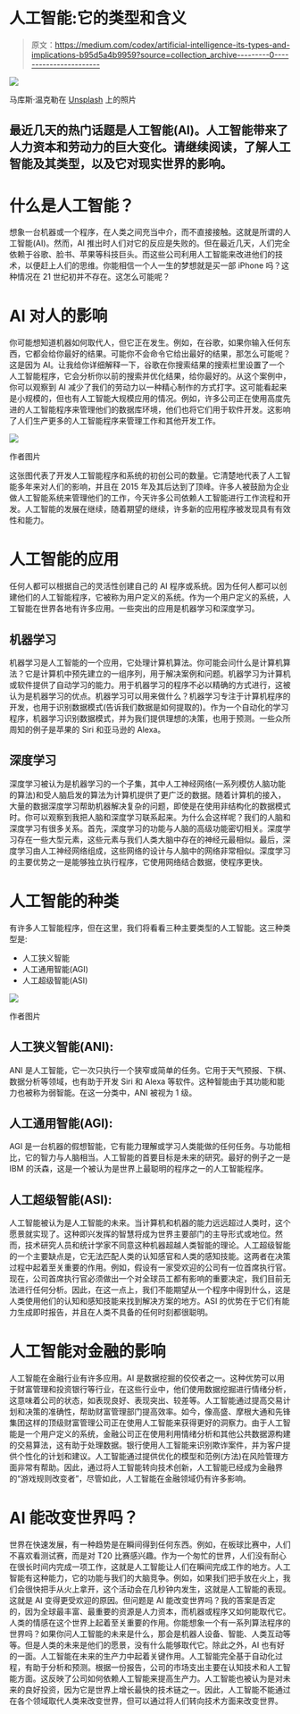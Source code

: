 # 人工智能:它的类型和含义

> 原文：<https://medium.com/codex/artificial-intelligence-its-types-and-implications-b95d5a4b9959?source=collection_archive---------0----------------------->

![](img/d98258837fbd1f1924cb9fa14f724c39.png)

马库斯·温克勒在 [Unsplash](https://unsplash.com?utm_source=medium&utm_medium=referral) 上的照片

## 最近几天的热门话题是人工智能(AI)。人工智能带来了人力资本和劳动力的巨大变化。请继续阅读，了解人工智能及其类型，以及它对现实世界的影响。

# **什么是人工智能？**

想象一台机器或一个程序，在人类之间充当中介，而不直接接触。这就是所谓的人工智能(AI)。然而，AI 推出时人们对它的反应是失败的。但在最近几天，人们完全依赖于谷歌、脸书、苹果等科技巨头。而这些公司利用人工智能来改进他们的技术，以便赶上人们的思维。你能相信一个人一生的梦想就是买一部 iPhone 吗？这种情况在 21 世纪初并不存在。这怎么可能呢？

# **AI 对人的影响**

你可能想知道机器如何取代人，但它正在发生。例如，在谷歌，如果你输入任何东西，它都会给你最好的结果。可能你不会命令它给出最好的结果，那怎么可能呢？这是因为 AI。让我给你详细解释一下，谷歌在你搜索结果的搜索栏里设置了一个人工智能程序，它会分析你以前的搜索并优化结果，给你最好的。从这个案例中，你可以观察到 AI 减少了我们的劳动力以一种精心制作的方式打字。这可能看起来是小规模的，但也有人工智能大规模应用的情况。例如，许多公司正在使用高度先进的人工智能程序来管理他们的数据库环境，他们也将它们用于软件开发。这影响了人们生产更多的人工智能程序来管理工作和其他开发工作。

![](img/81e988cd5680f3b039837606316a3799.png)

作者图片

这张图代表了开发人工智能程序和系统的初创公司的数量。它清楚地代表了人工智能多年来对人们的影响，并且在 2015 年及其后达到了顶峰。许多人被鼓励为企业做人工智能系统来管理他们的工作，今天许多公司依赖人工智能进行工作流程和开发。人工智能的发展在继续，随着期望的继续，许多新的应用程序被发现具有有效性和能力。

# **人工智能的应用**

任何人都可以根据自己的灵活性创建自己的 AI 程序或系统。因为任何人都可以创建他们的人工智能程序，它被称为用户定义的系统。作为一个用户定义的系统，人工智能在世界各地有许多应用。一些突出的应用是机器学习和深度学习。

## 机器学习

机器学习是人工智能的一个应用，它处理计算机算法。你可能会问什么是计算机算法？它是计算机中预先建立的一组序列，用于解决案例和问题。机器学习为计算机或软件提供了自动学习的能力。用于机器学习的程序不必以精确的方式进行，这被认为是机器学习的优点。机器学习可以用来做什么？机器学习专注于计算机程序的开发，也用于识别数据模式(告诉我们数据是如何提取的)。作为一个自动化的学习程序，机器学习识别数据模式，并为我们提供理想的决策，也用于预测。一些众所周知的例子是苹果的 Siri 和亚马逊的 Alexa。

## 深度学习

深度学习被认为是机器学习的一个子集，其中人工神经网络(一系列模仿人脑功能的算法)和受人脑启发的算法为计算机提供了更广泛的数据。随着计算机的接入，大量的数据深度学习帮助机器解决复杂的问题，即使是在使用非结构化的数据模式时。你可以观察到我把人脑和深度学习联系起来。为什么会这样呢？我们的人脑和深度学习有很多关系。首先，深度学习的功能与人脑的高级功能密切相关。深度学习存在一些大型元素，这些元素与我们人类大脑中存在的神经元最相似。最后，深度学习由人工神经网络组成，这些网络的设计与人脑中的网络非常相似。深度学习的主要优势之一是能够独立执行程序，它使用网络结合数据，使程序更快。

# **人工智能的种类**

有许多人工智能程序，但在这里，我们将看看三种主要类型的人工智能。这三种类型是:

*   人工狭义智能
*   人工通用智能(AGI)
*   人工超级智能(ASI)

![](img/a02e68e640379770e9956d486c89ec7d.png)

作者图片

## 人工狭义智能(ANI):

ANI 是人工智能，它一次只执行一个狭窄或简单的任务。它用于天气预报、下棋、数据分析等领域，也有助于开发 Siri 和 Alexa 等软件。这种智能由于其功能和能力也被称为弱智能。在这一分类中，ANI 被视为 1 级。

## 人工通用智能(AGI):

AGI 是一台机器的假想智能，它有能力理解或学习人类能做的任何任务。与功能相比，它的智力与人脑相当。人工智能的首要目标是未来的研究。最好的例子之一是 IBM 的沃森，这是一个被认为是世界上最聪明的程序之一的人工智能程序。

## 人工超级智能(ASI):

人工智能被认为是人工智能的未来。当计算机和机器的能力远远超过人类时，这个愿景就实现了。这种即兴发挥的智慧将成为世界主要部门的主导形式或地位。然而，技术研究人员和统计学家不同意这种机器超越人类智能的理论。人工超级智能的一个主要缺点是，它无法匹配人类的认知感官和人类的感知技能。这两者在决策过程中起着至关重要的作用。例如，假设有一家受欢迎的公司有一位首席执行官。现在，公司首席执行官必须做出一个对全球员工都有影响的重要决定，我们目前无法进行任何分析。因此，在这一点上，我们不能期望从一个程序中得到什么，这是人类使用他们的认知和感知技能来找到解决方案的地方。ASI 的优势在于它们有能力生成即时报告，并且在人类不具备的任何时刻都很聪明。

# **人工智能对金融的影响**

人工智能在金融行业有许多应用。AI 是数据挖掘的佼佼者之一。这种优势可以用于财富管理和投资银行等行业，在这些行业中，他们使用数据挖掘进行情绪分析，这意味着公司的状态，如表现良好、表现突出、较差等。人工智能通过提高交易计划和决策的准确性，帮助财富管理部门提高效率。如今，像高盛、摩根大通和先锋集团这样的顶级财富管理公司正在使用人工智能来获得更好的洞察力。由于人工智能是一个用户定义的系统，金融公司正在使用利用情绪分析和其他公共数据源构建的交易算法，这有助于处理数据。银行使用人工智能来识别欺诈案件，并为客户提供个性化的计划和建议。人工智能通过提供优化的模型和范例(方法)在风险管理方面非常有帮助。因此，通过将人工智能转向技术创新，人工智能已经成为金融界的“游戏规则改变者”，尽管如此，人工智能在金融领域仍有许多影响。

# **AI 能改变世界吗？**

世界在快速发展，有一种趋势是在瞬间得到任何东西。例如，在板球比赛中，人们不喜欢看测试赛，而是对 T20 比赛感兴趣。作为一个匆忙的世界，人们没有耐心在很长时间内完成一项工作，这就是人工智能让人们在瞬间完成工作的地方。人工智能有这种能力，它的功能与我们的大脑竞争。例如，如果我们把手放在火上，我们会很快把手从火上拿开，这个活动会在几秒钟内发生，这就是人工智能的表现。这就是 AI 变得更受欢迎的原因。但问题是 AI 能改变世界吗？我的答案是否定的，因为全球最丰富、最重要的资源是人力资本，而机器或程序又如何能取代它。人类的情感在这个世界上起着至关重要的作用。你能想象一个有一系列算法程序的世界吗？如果你问人工智能的未来是什么，那会是机器人设备、智能、人类互动等等。但是人类的未来是他们的愿景，没有什么能够取代它。除此之外，AI 也有好的一面。人工智能在未来的生产力中起着关键作用。人工智能完全基于自动化过程，有助于分析和预测。根据一份报告，公司的市场支出主要在认知技术和人工智能方面。这反映了公司如何依赖人工智能来提高生产力。人工智能也被认为是对未来的良好投资，因为它是世界上增长最快的技术链之一。因此，人工智能不能通过在各个领域取代人类来改变世界，但可以通过将人们转向技术方面来改变世界。